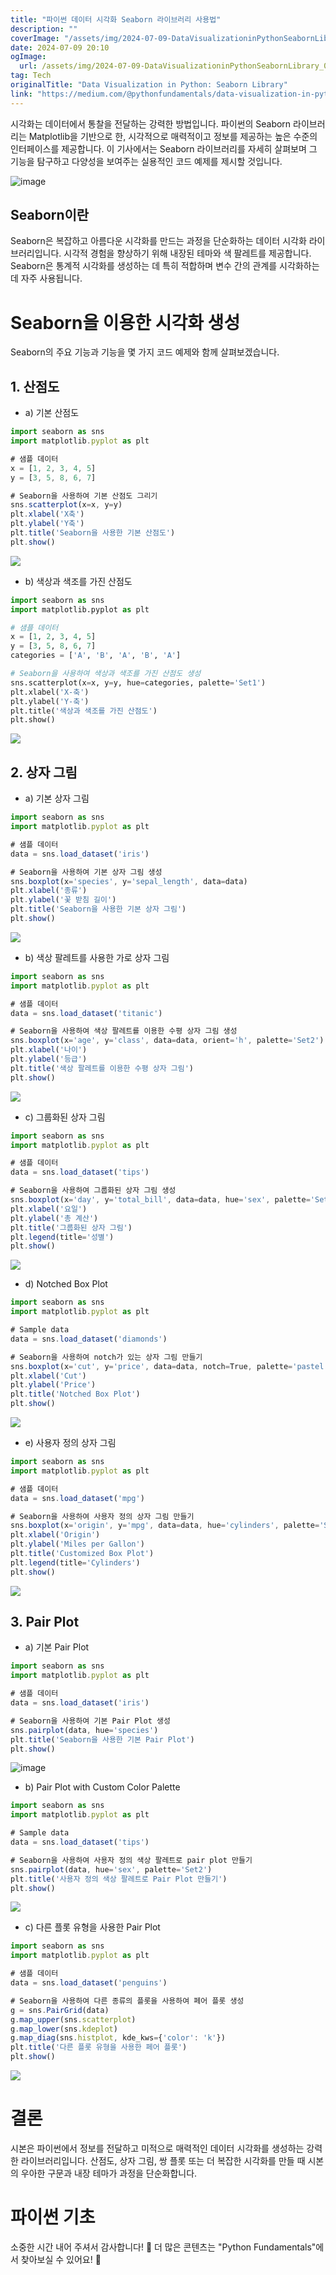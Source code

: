 ```yaml
---
title: "파이썬 데이터 시각화 Seaborn 라이브러리 사용법"
description: ""
coverImage: "/assets/img/2024-07-09-DataVisualizationinPythonSeabornLibrary_0.png"
date: 2024-07-09 20:10
ogImage: 
  url: /assets/img/2024-07-09-DataVisualizationinPythonSeabornLibrary_0.png
tag: Tech
originalTitle: "Data Visualization in Python: Seaborn Library"
link: "https://medium.com/@pythonfundamentals/data-visualization-in-python-seaborn-library-be9febe601bc"
---
```



시각화는 데이터에서 통찰을 전달하는 강력한 방법입니다. 파이썬의 Seaborn 라이브러리는 Matplotlib을 기반으로 한, 시각적으로 매력적이고 정보를 제공하는 높은 수준의 인터페이스를 제공합니다. 이 기사에서는 Seaborn 라이브러리를 자세히 살펴보며 그 기능을 탐구하고 다양성을 보여주는 실용적인 코드 예제를 제시할 것입니다.

![image](/assets/img/2024-07-09-DataVisualizationinPythonSeabornLibrary_0.png)

## Seaborn이란

Seaborn은 복잡하고 아름다운 시각화를 만드는 과정을 단순화하는 데이터 시각화 라이브러리입니다. 시각적 경험을 향상하기 위해 내장된 테마와 색 팔레트를 제공합니다. Seaborn은 통계적 시각화를 생성하는 데 특히 적합하며 변수 간의 관계를 시각화하는 데 자주 사용됩니다.

<!-- TIL 수평 -->
<ins class="adsbygoogle"
     style="display:block"
     data-ad-client="ca-pub-4877378276818686"
     data-ad-slot="1549334788"
     data-ad-format="auto"
     data-full-width-responsive="true"></ins>
<script>
(adsbygoogle = window.adsbygoogle || []).push({});
</script>

# Seaborn을 이용한 시각화 생성

Seaborn의 주요 기능과 기능을 몇 가지 코드 예제와 함께 살펴보겠습니다.

## 1. 산점도

- a) 기본 산점도

<!-- TIL 수평 -->
<ins class="adsbygoogle"
     style="display:block"
     data-ad-client="ca-pub-4877378276818686"
     data-ad-slot="1549334788"
     data-ad-format="auto"
     data-full-width-responsive="true"></ins>
<script>
(adsbygoogle = window.adsbygoogle || []).push({});
</script>

```js
import seaborn as sns
import matplotlib.pyplot as plt
```

```js
# 샘플 데이터
x = [1, 2, 3, 4, 5]
y = [3, 5, 8, 6, 7]
```

```js
# Seaborn을 사용하여 기본 산점도 그리기
sns.scatterplot(x=x, y=y)
plt.xlabel('X축')
plt.ylabel('Y축')
plt.title('Seaborn을 사용한 기본 산점도')
plt.show()
```

<img src="/assets/img/2024-07-09-DataVisualizationinPythonSeabornLibrary_1.png" />

<!-- TIL 수평 -->
<ins class="adsbygoogle"
     style="display:block"
     data-ad-client="ca-pub-4877378276818686"
     data-ad-slot="1549334788"
     data-ad-format="auto"
     data-full-width-responsive="true"></ins>
<script>
(adsbygoogle = window.adsbygoogle || []).push({});
</script>

- b) 색상과 색조를 가진 산점도

```python
import seaborn as sns
import matplotlib.pyplot as plt
```

```python
# 샘플 데이터
x = [1, 2, 3, 4, 5]
y = [3, 5, 8, 6, 7]
categories = ['A', 'B', 'A', 'B', 'A']
```

```python
# Seaborn을 사용하여 색상과 색조를 가진 산점도 생성
sns.scatterplot(x=x, y=y, hue=categories, palette='Set1')
plt.xlabel('X-축')
plt.ylabel('Y-축')
plt.title('색상과 색조를 가진 산점도')
plt.show()
```

<!-- TIL 수평 -->
<ins class="adsbygoogle"
     style="display:block"
     data-ad-client="ca-pub-4877378276818686"
     data-ad-slot="1549334788"
     data-ad-format="auto"
     data-full-width-responsive="true"></ins>
<script>
(adsbygoogle = window.adsbygoogle || []).push({});
</script>

<img src="/assets/img/2024-07-09-DataVisualizationinPythonSeabornLibrary_2.png" />

## 2. 상자 그림

- a) 기본 상자 그림

```js
import seaborn as sns
import matplotlib.pyplot as plt
```

<!-- TIL 수평 -->
<ins class="adsbygoogle"
     style="display:block"
     data-ad-client="ca-pub-4877378276818686"
     data-ad-slot="1549334788"
     data-ad-format="auto"
     data-full-width-responsive="true"></ins>
<script>
(adsbygoogle = window.adsbygoogle || []).push({});
</script>

```js
# 샘플 데이터
data = sns.load_dataset('iris')
```

```js
# Seaborn을 사용하여 기본 상자 그림 생성
sns.boxplot(x='species', y='sepal_length', data=data)
plt.xlabel('종류')
plt.ylabel('꽃 받침 길이')
plt.title('Seaborn을 사용한 기본 상자 그림')
plt.show()
```

<img src="/assets/img/2024-07-09-DataVisualizationinPythonSeabornLibrary_3.png" />

- b) 색상 팔레트를 사용한 가로 상자 그림

<!-- TIL 수평 -->
<ins class="adsbygoogle"
     style="display:block"
     data-ad-client="ca-pub-4877378276818686"
     data-ad-slot="1549334788"
     data-ad-format="auto"
     data-full-width-responsive="true"></ins>
<script>
(adsbygoogle = window.adsbygoogle || []).push({});
</script>

```js
import seaborn as sns
import matplotlib.pyplot as plt
```

```js
# 샘플 데이터
data = sns.load_dataset('titanic')
```

```js
# Seaborn을 사용하여 색상 팔레트를 이용한 수평 상자 그림 생성
sns.boxplot(x='age', y='class', data=data, orient='h', palette='Set2')
plt.xlabel('나이')
plt.ylabel('등급')
plt.title('색상 팔레트를 이용한 수평 상자 그림')
plt.show()
```

<img src="/assets/img/2024-07-09-DataVisualizationinPythonSeabornLibrary_4.png" />


<!-- TIL 수평 -->
<ins class="adsbygoogle"
     style="display:block"
     data-ad-client="ca-pub-4877378276818686"
     data-ad-slot="1549334788"
     data-ad-format="auto"
     data-full-width-responsive="true"></ins>
<script>
(adsbygoogle = window.adsbygoogle || []).push({});
</script>

- c) 그룹화된 상자 그림

```js
import seaborn as sns
import matplotlib.pyplot as plt
```

```js
# 샘플 데이터
data = sns.load_dataset('tips')
```

```js
# Seaborn을 사용하여 그룹화된 상자 그림 생성
sns.boxplot(x='day', y='total_bill', data=data, hue='sex', palette='Set3')
plt.xlabel('요일')
plt.ylabel('총 계산')
plt.title('그룹화된 상자 그림')
plt.legend(title='성별')
plt.show()
```

<!-- TIL 수평 -->
<ins class="adsbygoogle"
     style="display:block"
     data-ad-client="ca-pub-4877378276818686"
     data-ad-slot="1549334788"
     data-ad-format="auto"
     data-full-width-responsive="true"></ins>
<script>
(adsbygoogle = window.adsbygoogle || []).push({});
</script>

<img src="/assets/img/2024-07-09-DataVisualizationinPythonSeabornLibrary_5.png" />

- d) Notched Box Plot

```js
import seaborn as sns
import matplotlib.pyplot as plt
```

```js
# Sample data
data = sns.load_dataset('diamonds')
```

<!-- TIL 수평 -->
<ins class="adsbygoogle"
     style="display:block"
     data-ad-client="ca-pub-4877378276818686"
     data-ad-slot="1549334788"
     data-ad-format="auto"
     data-full-width-responsive="true"></ins>
<script>
(adsbygoogle = window.adsbygoogle || []).push({});
</script>

```js
# Seaborn을 사용하여 notch가 있는 상자 그림 만들기
sns.boxplot(x='cut', y='price', data=data, notch=True, palette='pastel')
plt.xlabel('Cut')
plt.ylabel('Price')
plt.title('Notched Box Plot')
plt.show()
```

<img src="/assets/img/2024-07-09-DataVisualizationinPythonSeabornLibrary_6.png" />

- e) 사용자 정의 상자 그림

```js
import seaborn as sns
import matplotlib.pyplot as plt
```

<!-- TIL 수평 -->
<ins class="adsbygoogle"
     style="display:block"
     data-ad-client="ca-pub-4877378276818686"
     data-ad-slot="1549334788"
     data-ad-format="auto"
     data-full-width-responsive="true"></ins>
<script>
(adsbygoogle = window.adsbygoogle || []).push({});
</script>

```js
# 샘플 데이터
data = sns.load_dataset('mpg')
```

```js
# Seaborn을 사용하여 사용자 정의 상자 그림 만들기
sns.boxplot(x='origin', y='mpg', data=data, hue='cylinders', palette='Set2')
plt.xlabel('Origin')
plt.ylabel('Miles per Gallon')
plt.title('Customized Box Plot')
plt.legend(title='Cylinders')
plt.show()
```

<img src="/assets/img/2024-07-09-DataVisualizationinPythonSeabornLibrary_7.png" />

## 3. Pair Plot


<!-- TIL 수평 -->
<ins class="adsbygoogle"
     style="display:block"
     data-ad-client="ca-pub-4877378276818686"
     data-ad-slot="1549334788"
     data-ad-format="auto"
     data-full-width-responsive="true"></ins>
<script>
(adsbygoogle = window.adsbygoogle || []).push({});
</script>

- a) 기본 Pair Plot

```js
import seaborn as sns
import matplotlib.pyplot as plt
```

```js
# 샘플 데이터
data = sns.load_dataset('iris')
```

```js
# Seaborn을 사용하여 기본 Pair Plot 생성
sns.pairplot(data, hue='species')
plt.title('Seaborn을 사용한 기본 Pair Plot')
plt.show()
```

<!-- TIL 수평 -->
<ins class="adsbygoogle"
     style="display:block"
     data-ad-client="ca-pub-4877378276818686"
     data-ad-slot="1549334788"
     data-ad-format="auto"
     data-full-width-responsive="true"></ins>
<script>
(adsbygoogle = window.adsbygoogle || []).push({});
</script>


![image](/assets/img/2024-07-09-DataVisualizationinPythonSeabornLibrary_8.png)

- b) Pair Plot with Custom Color Palette

```js
import seaborn as sns
import matplotlib.pyplot as plt
```

```js
# Sample data
data = sns.load_dataset('tips')
```


<!-- TIL 수평 -->
<ins class="adsbygoogle"
     style="display:block"
     data-ad-client="ca-pub-4877378276818686"
     data-ad-slot="1549334788"
     data-ad-format="auto"
     data-full-width-responsive="true"></ins>
<script>
(adsbygoogle = window.adsbygoogle || []).push({});
</script>

```js
# Seaborn을 사용하여 사용자 정의 색상 팔레트로 pair plot 만들기
sns.pairplot(data, hue='sex', palette='Set2')
plt.title('사용자 정의 색상 팔레트로 Pair Plot 만들기')
plt.show()
```

<img src="/assets/img/2024-07-09-DataVisualizationinPythonSeabornLibrary_9.png" />

- c) 다른 플롯 유형을 사용한 Pair Plot

```js
import seaborn as sns
import matplotlib.pyplot as plt
```

<!-- TIL 수평 -->
<ins class="adsbygoogle"
     style="display:block"
     data-ad-client="ca-pub-4877378276818686"
     data-ad-slot="1549334788"
     data-ad-format="auto"
     data-full-width-responsive="true"></ins>
<script>
(adsbygoogle = window.adsbygoogle || []).push({});
</script>

```js
# 샘플 데이터
data = sns.load_dataset('penguins')
```

```js
# Seaborn을 사용하여 다른 종류의 플롯을 사용하여 페어 플롯 생성
g = sns.PairGrid(data)
g.map_upper(sns.scatterplot)
g.map_lower(sns.kdeplot)
g.map_diag(sns.histplot, kde_kws={'color': 'k'})
plt.title('다른 플롯 유형을 사용한 페어 플롯')
plt.show()
```

<img src="/assets/img/2024-07-09-DataVisualizationinPythonSeabornLibrary_10.png" />

# 결론


<!-- TIL 수평 -->
<ins class="adsbygoogle"
     style="display:block"
     data-ad-client="ca-pub-4877378276818686"
     data-ad-slot="1549334788"
     data-ad-format="auto"
     data-full-width-responsive="true"></ins>
<script>
(adsbygoogle = window.adsbygoogle || []).push({});
</script>

시본은 파이썬에서 정보를 전달하고 미적으로 매력적인 데이터 시각화를 생성하는 강력한 라이브러리입니다. 산점도, 상자 그림, 쌍 플롯 또는 더 복잡한 시각화를 만들 때 시본의 우아한 구문과 내장 테마가 과정을 단순화합니다.

# 파이썬 기초

소중한 시간 내어 주셔서 감사합니다! 🚀
더 많은 콘텐츠는 "Python Fundamentals"에서 찾아보실 수 있어요! 💫